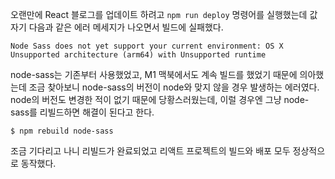 오랜만에 React 블로그를 업데이트 하려고 `npm run deploy` 명령어를 실행했는데 값자기 다음과 같은 에러 메세지가 나오면서 빌드에 실패했다.

```
Node Sass does not yet support your current environment: OS X Unsupported architecture (arm64) with Unsupported runtime
```

node-sass는 기존부터 사용했었고, M1 맥북에서도 계속 빌드를 했었기 때문에 의아했는데 조금 찾아보니 node-sass의 버전이 node와 맞지 않을 경우 발생하는 에러였다. node의 버전도 변경한 적이 없기 때문에 당황스러웠는데, 이럴 경우엔 그냥 node-sass를 리빌드하면 해결이 된다고 한다.

```
$ npm rebuild node-sass
```

조금 기다리고 나니 리빌드가 완료되었고 리액트 프로젝트의 빌드와 배포 모두 정상적으로 동작했다.
